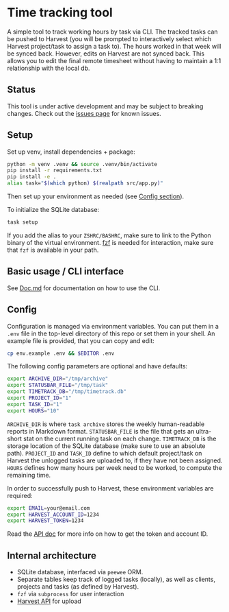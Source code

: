 # Time tracking tool

A simple tool to track working hours by task via CLI.
The tracked tasks can be pushed to Harvest (you will be prompted to interactively select which Harvest project/task to assign a
task to). The hours worked in that week will be synced back. 
However, edits on Harvest are not synced back.
This allows you to edit the final remote timesheet without having to maintain a 1:1 relationship with the local db.

## Status

This tool is under active development and may be subject to breaking changes.
Check out the [issues page](https://github.com/Oli-Ross/timetrack/issues) for known issues.

## Setup 

Set up venv, install dependencies + package:
```bash
python -m venv .venv && source .venv/bin/activate
pip install -r requirements.txt
pip install -e .
alias task="$(which python) $(realpath src/app.py)"
```

Then set up your environment as needed (see [Config section](#config)).

To initialize the SQLite database:
```bash
task setup
```

If you add the alias to your `ZSHRC/BASHRC`, make sure to link to the Python binary of the virtual environment.
[fzf](https://github.com/junegunn/fzf) is needed for interaction, make sure that `fzf` is available in your path.

## Basic usage / CLI interface

See [Doc.md](./Doc.md) for documentation on how to use the CLI.

## Config

Configuration is managed via environment variables.
You can put them in a `.env` file in the top-level directory of this repo or set them in your shell. An example file is provided, that you can copy and edit:
```bash
cp env.example .env && $EDITOR .env
```

The following config parameters are optional and have defaults:
```bash
export ARCHIVE_DIR="/tmp/archive"
export STATUSBAR_FILE="/tmp/task"
export TIMETRACK_DB="/tmp/timetrack.db"
export PROJECT_ID="1"
export TASK_ID="1"
export HOURS="10"
```
`ARCHIVE_DIR` is where `task archive` stores the weekly human-readable reports in Markdown format.
`STATUSBAR_FILE` is the file that gets an ultra-short stat on the current running task on each change. 
`TIMETRACK_DB` is the storage location of the SQLite database (make sure to use an absolute path). 
`PROJECT_ID` and `TASK_ID` define to which default project/task on Harvest the unlogged tasks are uploaded to, if they have not been assigned.
`HOURS` defines how many hours per week need to be worked, to compute the remaining time.

In order to successfully push to Harvest, these environment variables are required:
```bash
export EMAIL=your@email.com
export HARVEST_ACCOUNT_ID=1234
export HARVEST_TOKEN=1234
```
Read the [API doc](https://help.getharvest.com/api-v2/) for more info on how to get the token and account ID.

## Internal architecture

- SQLite database, interfaced via `peewee` ORM.
- Separate tables keep track of logged tasks (locally), as well as clients, projects and tasks (as defined by Harvest).
- `fzf` via `subprocess` for user interaction
- [Harvest API](https://help.getharvest.com/api-v2/) for upload
